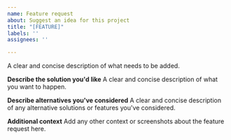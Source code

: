 ```yaml
---
name: Feature request
about: Suggest an idea for this project
title: "[FEATURE]"
labels: ''
assignees: ''

---
```


A clear and concise description of what needs to be added.

**Describe the solution you'd like**
A clear and concise description of what you want to happen.

**Describe alternatives you've considered**
A clear and concise description of any alternative solutions or features you've considered.

**Additional context**
Add any other context or screenshots about the feature request here.
